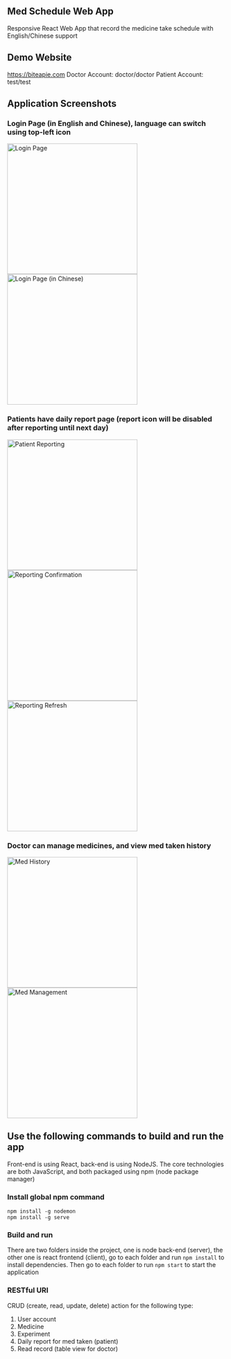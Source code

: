 ## Med Schedule Web App

Responsive React Web App that record the medicine take schedule with English/Chinese support

## Demo Website

https://biteapie.com
Doctor Account: doctor/doctor
Patient Account: test/test

## Application Screenshots

### Login Page (in English and Chinese), language can switch using top-left icon

<img src="screenshots/login.jpg" alt="Login Page" style="float: left; margin-right: 20px; width: 300px" />
<img src="screenshots/login_chinese.jpg" alt="Login Page (in Chinese)" style="float: left; margin-right: 20px; width: 300px;" />
<div style="clear: both;"></div>

### Patients have daily report page (report icon will be disabled after reporting until next day)

<img src="screenshots/patient_reporting.jpg" alt="Patient Reporting" style="float: left; margin-right: 20px; width: 300px" />
<img src="screenshots/reporting_confirmation.jpg" alt="Reporting Confirmation" style="float: left; margin-right: 20px; width: 300px;" />
<img src="screenshots/reporting_refresh.jpg" alt="Reporting Refresh" style="float: left; margin-right: 20px; width: 300px;" />
<div style="clear: both;"></div>

### Doctor can manage medicines, and view med taken history

<img src="screenshots/med_history.jpg" alt="Med History" style="float: left; margin-right: 20px; width: 300px" />
<img src="screenshots/med_management.jpg" alt="Med Management" style="float: left; margin-right: 20px; width: 300px;" />
<div style="clear: both;"></div>

## Use the following commands to build and run the app

Front-end is using React, back-end is using NodeJS. The core technologies are both JavaScript, and both packaged using npm (node package manager)

### Install global npm command

```
npm install -g nodemon
npm install -g serve
```

### Build and run

There are two folders inside the project, one is node back-end (server), the other one is react frontend (client), go to each folder and run `npm install` to install dependencies. Then go to each folder to run `npm start` to start the application

### RESTful URI

CRUD (create, read, update, delete) action for the following type:

1.  User account
2.  Medicine
3.  Experiment
4.  Daily report for med taken (patient)
5.  Read record (table view for doctor)
